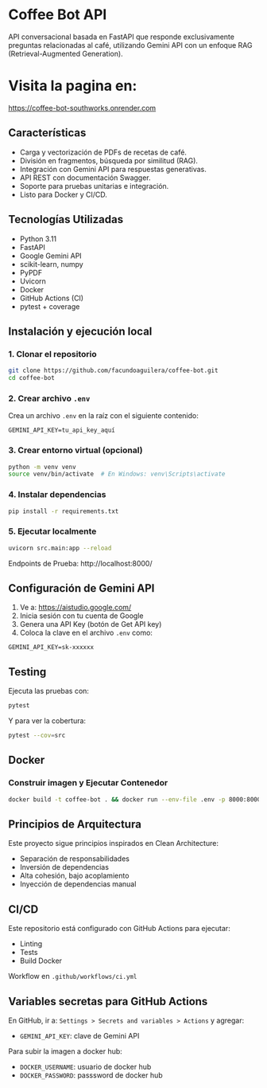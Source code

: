 
# Coffee Bot API

API conversacional basada en FastAPI que responde exclusivamente preguntas relacionadas al café, utilizando Gemini API con un enfoque RAG (Retrieval-Augmented Generation).

# Visita la pagina en:

https://coffee-bot-southworks.onrender.com

## Características

- Carga y vectorización de PDFs de recetas de café.
- División en fragmentos, búsqueda por similitud (RAG).
- Integración con Gemini API para respuestas generativas.
- API REST con documentación Swagger.
- Soporte para pruebas unitarias e integración.
- Listo para Docker y CI/CD.

## Tecnologías Utilizadas

- Python 3.11
- FastAPI
- Google Gemini API
- scikit-learn, numpy
- PyPDF 
- Uvicorn
- Docker 
- GitHub Actions (CI)
- pytest + coverage

## Instalación y ejecución local

### 1. Clonar el repositorio

```bash
git clone https://github.com/facundoaguilera/coffee-bot.git
cd coffee-bot
```

### 2. Crear archivo `.env`

Crea un archivo `.env` en la raíz con el siguiente contenido:

```env
GEMINI_API_KEY=tu_api_key_aquí
```

### 3. Crear entorno virtual (opcional)

```bash
python -m venv venv
source venv/bin/activate  # En Windows: venv\Scripts\activate
```

### 4. Instalar dependencias

```bash
pip install -r requirements.txt
```

### 5. Ejecutar localmente

```bash
uvicorn src.main:app --reload
```

Endpoints de Prueba: http://localhost:8000/

## Configuración de Gemini API

1. Ve a: https://aistudio.google.com/
2. Inicia sesión con tu cuenta de Google
3. Genera una API Key (botón de Get API key)
4. Coloca la clave en el archivo `.env` como:

```env
GEMINI_API_KEY=sk-xxxxxx
```

## Testing

Ejecuta las pruebas con:

```bash
pytest
```

Y para ver la cobertura:

```bash
pytest --cov=src
```

## Docker

### Construir imagen y Ejecutar Contenedor

```bash
docker build -t coffee-bot . && docker run --env-file .env -p 8000:8000 coffee-bot
```

## Principios de Arquitectura

Este proyecto sigue principios inspirados en Clean Architecture:

- Separación de responsabilidades
- Inversión de dependencias
- Alta cohesión, bajo acoplamiento
- Inyección de dependencias manual

## CI/CD

Este repositorio está configurado con GitHub Actions para ejecutar:

- Linting
- Tests
- Build Docker

Workflow en `.github/workflows/ci.yml`
## Variables secretas para GitHub Actions

En GitHub, ir a: `Settings > Secrets and variables > Actions` y agregar:

- `GEMINI_API_KEY`: clave de Gemini API

Para subir la imagen a docker hub:

- `DOCKER_USERNAME`: usuario de docker hub
- `DOCKER_PASSWORD`: passsword de docker hub



